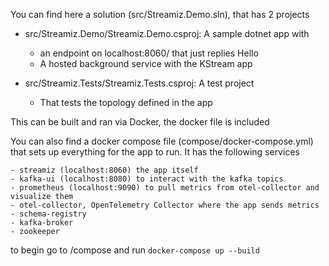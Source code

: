 You can find here a solution (src/Streamiz.Demo.sln), that has 2 projects

- src/Streamiz.Demo/Streamiz.Demo.csproj: A sample dotnet app with
    - an endpoint on localhost:8060/ that just replies Hello
    - A hosted background service with the KStream app

- src/Streamiz.Tests/Streamiz.Tests.csproj: A test project
    - That tests the topology defined in the app

This can be built and ran via Docker, the docker file is included

You can also find a docker compose file (compose/docker-compose.yml) that sets up everything for the app to run. It has the following services

    - streamiz (localhost:8060) the app itself
    - kafka-ui (localhost:8080) to interact with the kafka topics
    - prometheus (localhost:9090) to pull metrics from otel-collector and visualize them
    - otel-collector, OpenTelemetry Collector where the app sends metrics
    - schema-registry
    - kafka-broker
    - zookeeper

to begin go to /compose and run `docker-compose up --build`